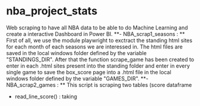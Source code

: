 # nba_project_stats
Web scraping to have all NBA data to be able to do Machine Learning and create a interactive Dashboard in Power BI. 
**- NBA_scrap1_seasons : ** 
First of all, we use the module playwright to exctract the standing html sites for each month of each seasons we are interessed in. 
The html files are saved in the local windows folder defined by the variable "STANDINGS_DIR". 
After that the function scrape_game has been created to enter in each .html sites present into the standing folder and enter in every single game to save the box_score page into a .html file in the local windows folder defined by the variable "GAMES_DIR". 
**- NBA_scrap2_games : **
This script is scraping two tables (score dataframe
- read_line_score() : taking 
